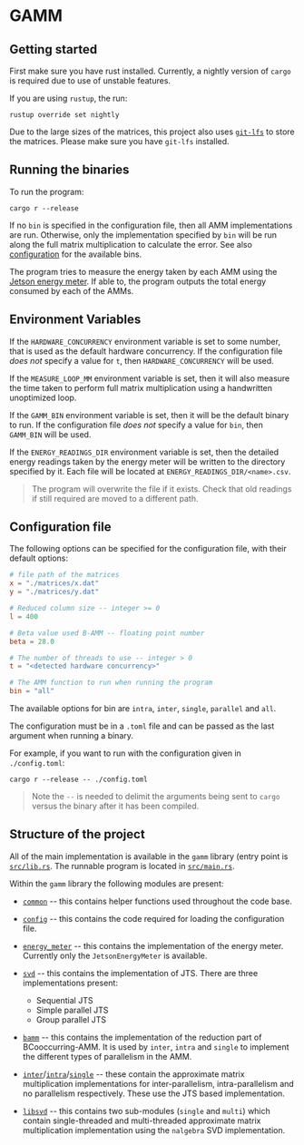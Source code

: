 # GAMM

## Getting started

First make sure you have rust installed. Currently, a nightly version of
`cargo` is required due to use of unstable features.

If you are using `rustup`, the run:
```shell
rustup override set nightly
```

Due to the large sizes of the matrices, this project also uses
[`git-lfs`](https://git-lfs.com) to store the matrices. Please make sure
you have `git-lfs` installed.

## Running the binaries

To run the program:
```shell
cargo r --release
```

If no `bin` is specified in the configuration file, then all AMM
implementations are run. Otherwise, only the implementation specified by
`bin` will be run along the full matrix multiplication to calculate the
error. See also [configuration](#configuration-file) for the available
bins.

The program tries to measure the energy taken by each AMM using the
[Jetson energy meter](https://docs.nvidia.com/jetson/archives/r34.1/DeveloperGuide/text/SD/PlatformPowerAndPerformance/JetsonOrinNxSeriesAndJetsonAgxOrinSeries.html#jetson-agx-orin-series).
If able to, the program outputs the total energy consumed by each of the
AMMs.

## Environment Variables

If the `HARDWARE_CONCURRENCY` environment variable is set to some
number, that is used as the default hardware concurrency. If the
configuration file _does not_ specify a value for `t`, then
`HARDWARE_CONCURRENCY` will be used.

If the `MEASURE_LOOP_MM` environment variable is set, then it will also
measure the time taken to perform full matrix multiplication using a
handwritten unoptimized loop.

If the `GAMM_BIN` environment variable is set, then it will be the
default binary to run. If the configuration file _does not_ specify a
value for `bin`, then `GAMM_BIN` will be used.

If the `ENERGY_READINGS_DIR` environment variable is set, then the
detailed energy readings taken by the energy meter will be written to
the directory specified by it. Each file will be located at
`ENERGY_READINGS_DIR/<name>.csv`.
> The program will overwrite the file if it exists. Check that old
> readings if still required are moved to a different path.

## Configuration file

The following options can be specified for the configuration file, with
their default options:
```toml
# file path of the matrices
x = "./matrices/x.dat"
y = "./matrices/y.dat"

# Reduced column size -- integer >= 0
l = 400

# Beta value used B-AMM -- floating point number
beta = 28.0

# The number of threads to use -- integer > 0
t = "<detected hardware concurrency>"

# The AMM function to run when running the program
bin = "all"
```

The available options for bin are `intra`, `inter`, `single`,
`parallel` and `all`.

The configuration must be in a `.toml` file and can be passed as the
last argument when running a binary.

For example, if you want to run with the configuration given in
`./config.toml`:
```shell
cargo r --release -- ./config.toml
```
> Note the `--` is needed to delimit the arguments being sent to `cargo`
> versus the binary after it has been compiled.

## Structure of the project

All of the main implementation is available in the `gamm` library (entry
point is [`src/lib.rs`](./src/lib.rs). The runnable program is located
in [`src/main.rs`](./src/main.rs).

Within the `gamm` library the following modules are present:

- [`common`](./src/common.rs) -- this contains helper functions used
  throughout the code base.

- [`config`](./src/config.rs) -- this contains the code required for
  loading the configuration file.

- [`energy_meter`](./src/energy_meter.rs) -- this contains the
  implementation of the energy meter. Currently only the
  `JetsonEnergyMeter` is available.
 
- [`svd`](./src/svd/mod.rs) -- this contains the implementation of JTS.
  There are three implementations present:
  - Sequential JTS
  - Simple parallel JTS
  - Group parallel JTS

- [`bamm`](./src/bamm.rs) -- this contains the implementation of the
  reduction part of BCooccurring-AMM. It is used by `inter`, `intra` and
  `single` to implement the different types of parallelism in the AMM.
 
- [`inter`](./src/inter.rs)/[`intra`](./src/intra.rs)/[`single`](./src/single.rs) -- 
  these contain the approximate matrix multiplication implementations
  for inter-parallelism, intra-parallelism and no parallelism
  respectively. These use the JTS based implementation.

- [`libsvd`](./src/libsvd) -- this contains two sub-modules (`single` and `multi`) which
  contain single-threaded and multi-threaded approximate matrix
  multiplication implementation using the `nalgebra` SVD implementation.
